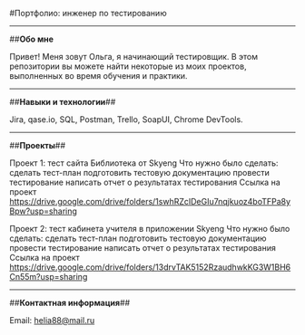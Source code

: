 #Портфолио: инженер по тестированию
_______________________________________________________________________________________________________
##**Обо мне**

Привет! Меня зовут Ольга, я начинающий тестировщик.
В этом репозитории вы можете найти некоторые из моих проектов, выполненных во время обучения и практики.
________________________________________________________________________________________________________
##**Навыки и технологии**##

Jira, qase.io, SQL, Postman, Trello, SoapUI,  Chrome DevTools.
________________________________________________________________________________________________________
##**Проекты**##

Проект 1: тест сайта Библиотека от Skyeng
Что нужно было сделать:
сделать тест-план
подготовить тестовую документацию
провести тестирование
написать отчет о результатах тестирования
Ссылка на проект https://drive.google.com/drive/folders/1swhRZcIDeGIu7nqjkuoz4boTFPa8yBpw?usp=sharing

Проект 2: тест кабинета учителя в приложении Skyeng
Что нужно было сделать:
сделать тест-план
подготовить тестовую документацию
провести тестирование
написать отчет о результатах тестирования
Ссылка на проект https://drive.google.com/drive/folders/13drvTAK5152RzaudhwkKG3W1BH6Cn55m?usp=sharing
________________________________________________________________________________________________________
##**Контактная информация**##

Email: helia88@mail.ru
